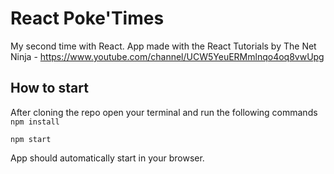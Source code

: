 # React Poke'Times

My second time with React. App made with the React Tutorials by The Net Ninja - https://www.youtube.com/channel/UCW5YeuERMmlnqo4oq8vwUpg

## How to start

After cloning the repo open your terminal and run the following commands
`npm install`

`npm start`

App should automatically start in your browser.